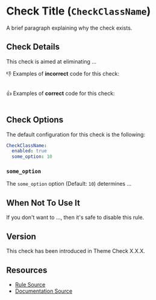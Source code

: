 # Check Title (`CheckClassName`)

A brief paragraph explaining why the check exists.

## Check Details

This check is aimed at eliminating ...

:-1: Examples of **incorrect** code for this check:

```liquid
```

:+1: Examples of **correct** code for this check:

```liquid
```

## Check Options

The default configuration for this check is the following:

```yaml
CheckClassName:
  enabled: true
  some_option: 10
```

### `some_option`

The `some_option` option (Default: `10`) determines ...

## When Not To Use It

If you don't want to ..., then it's safe to disable this rule.

## Version

This check has been introduced in Theme Check X.X.X.

## Resources

- [Rule Source][codesource]
- [Documentation Source][docsource]

[codesource]: /lib/theme_check/checks/check_class_name.rb
[docsource]: /docs/checks/check_class_name.md
